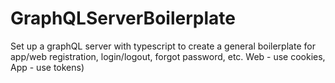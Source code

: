 # GraphQLServerBoilerplate
Set up a graphQL server with typescript to create a general boilerplate for app/web registration, login/logout, forgot password, etc. Web - use cookies, App - use tokens)
